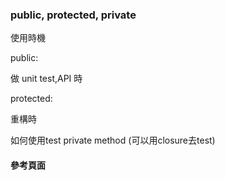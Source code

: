 ### public, protected, private ###

使用時機

public: 

做 unit test,API 時

protected:

重構時





如何使用test private method (可以用closure去test)


#### 參考頁面 ####
